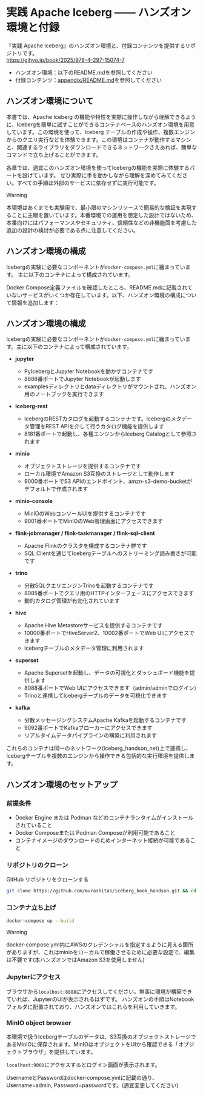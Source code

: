 # 実践 Apache Iceberg —— ハンズオン環境と付録

『実践 Apache Iceberg』のハンズオン環境と、付録コンテンツを提供するリポジトリです。  
https://gihyo.jp/book/2025/978-4-297-15074-7

- ハンズオン環境：以下のREADME.mdを参照してください
- 付録コンテンツ：[appendix/README.md](appendix/README.md)を参照してください

## ハンズオン環境について

本書では、Apache Iceberg の機能や特性を実際に操作しながら理解できるように、Icebergを簡単に試すことができるコンテナベースのハンズオン環境を用意しています。この環境を使って、Iceberg テーブルの作成や操作、複数エンジンからのクエリ実行などを体験できます。この環境はコンテナが動作するマシンと、関連するライブラリをダウンロードできるネットワークさえあれば、簡単なコマンドで立ち上げることができます。  

各章では、適宜このハンズオン環境を使ってIcebergの機能を実際に体験するパートを設けています。
ぜひ実際に手を動かしながら理解を深めてみてください。すべての手順は外部のサービスに依存せずに実行可能です。

> [!WARNING]
> 本環境はあくまでも実験用で、最小限のマシンリソースで簡易的な検証を実現することに主眼を置いています。本番環境での運用を想定した設計ではないため、本番向けにはパフォーマンスやセキュリティ、信頼性などの非機能面を考慮した追加の設計の検討が必要である点に注意してください。

## ハンズオン環境の構成

Icebergの実験に必要なコンポーネントが`docker-compose.yml`に纏まっています。
主に以下のコンテナによって構成されています。  

Docker Compose定義ファイルを確認したところ、README.mdに記載されていないサービスがいくつか存在しています。以下、ハンズオン環境の構成について情報を追加します：

## ハンズオン環境の構成

Icebergの実験に必要なコンポーネントが`docker-compose.yml`に纏まっています。主に以下のコンテナによって構成されています。

* **jupyter**
   * PyIcebergとJupyter Notebookを動かすコンテナです
   * 8888番ポートでJupyter Notebookが起動します
   * examplesディレクトリとdataディレクトリがマウントされ、ハンズオン用のノートブックを実行できます

* **iceberg-rest**
   * IcebergのRESTカタログを起動するコンテナです。Icebergのメタデータ管理をREST APIを介して行うカタログ機能を提供します
   * 8181番ポートで起動し、各種エンジンからIceberg Catalogとして参照されます

* **minio**
   * オブジェクトストレージを提供するコンテナです
   * ローカル環境でAmazon S3互換のストレージとして動作します
   * 9000番ポートでS3 APIのエンドポイント、amzn-s3-demo-bucketがデフォルトで作成されます

* **minio-console**
   * MinIOのWebコンソールUIを提供するコンテナです
   * 9001番ポートでMinIOのWeb管理画面にアクセスできます

* **flink-jobmanager / flink-taskmanager / flink-sql-client**
   * Apache Flinkのクラスタを構成するコンテナ群です
   * SQL Clientを通じてIcebergテーブルへのストリーミング読み書きが可能です

* **trino**
   * 分散SQLクエリエンジンTrinoを起動するコンテナです
   * 8085番ポートでクエリ用のHTTPインターフェースにアクセスできます
   * 動的カタログ管理が有効化されています

* **hive**
   * Apache Hive Metastoreサービスを提供するコンテナです
   * 10000番ポートでHiveServer2、10002番ポートでWeb UIにアクセスできます
   * Icebergテーブルのメタデータ管理に利用されます

* **superset**
   * Apache Supersetを起動し、データの可視化とダッシュボード機能を提供します
   * 8088番ポートでWeb UIにアクセスできます（admin/adminでログイン）
   * Trinoと連携してIcebergテーブルのデータを可視化できます

* **kafka**
   * 分散メッセージングシステムApache Kafkaを起動するコンテナです
   * 9092番ポートでKafkaブローカーにアクセスできます
   * リアルタイムデータパイプラインの構築に利用されます

これらのコンテナは同一のネットワーク(iceberg_handson_net)上で連携し、Icebergテーブルを複数のエンジンから操作できる包括的な実行環境を提供します。

## ハンズオン環境のセットアップ
### 前提条件
- Docker Engine または Podman などのコンテナランタイムがインストールされていること
- Docker Composeまたは Podman Composeが利用可能であること
- コンテナイメージのダウンロードのためインターネット接続が可能であること

### リポジトリのクローン
GitHub リポジトリをクローンする
```bash
git clone https://github.com/murashitas/iceberg_book_handson.git && cd iceberg_book_handson
```

### コンテナ立ち上げ

```bash
docker-compose up --build
```

> [!WARNING]
> docker-compose.yml内にAWSのクレデンシャルを指定するように見える箇所がありますが、これはminioをローカルで稼働させるために必要な設定で、編集は不要です(本ハンズオンではAmazon S3を使用しません)

### Jupyterにアクセス
ブラウザから`localhost:8888`にアクセスしてください。無事に環境が構築できていれば、JupyterのUIが表示されるはずです。 ハンズオンの手順はNotebookフォルダに配置されており、ハンズオンではこれらを利用していきます。

### MinIO object browser
本環境で扱うIcebergテーブルのデータは、S3互換のオブジェクトストレージであるMinIOに保存されます。MinIOはオブジェクトをUIから確認できる「オブジェクトブラウザ」を提供しています。  

`localhost:9001`にアクセスするとログイン画面が表示されます。  

UsernameとPasswordはdocker-compose.ymlに記載の通り、Username=admin, Password=passwordです。(適宜変更してください)  
